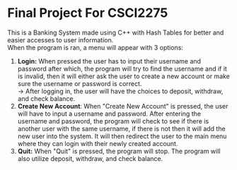 # Final Project For CSCI2275
This is a Banking System made using C++ with Hash Tables for better and easier accesses to user information.<br> 
When the program is ran, a menu will appear with 3 options:<br>
  1) **Login:** When pressed the user has to input their username and password after which, the program will try to find the username and if it is invalid, then it will either ask the user to create a new account or make sure the username or password is correct.<br>
          ->   After logging in, the user will have the choices to deposit, withdraw, and check balance.
  2) **Create New Account**: When "Create New Account" is pressed, the user will have to input a username and password. After entering the username and password, the program will check to see if there is another user with the same username, if there is not then it will add the new user into the system. It will then redirect the user to the main menu where they can login with their newly created account.<br>
  3) **Quit:** When "Quit" is pressed, the program will stop. The program will also utilize deposit, withdraw, and check balance.
